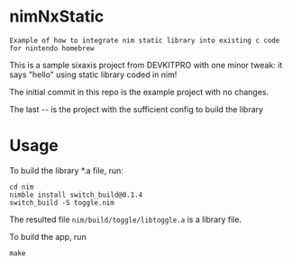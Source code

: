 nimNxStatic
===========

    Example of how to integrate nim static library into existing c code for nintendo homebrew

This is a sample sixaxis project from DEVKITPRO with one minor tweak:
it says "hello" using static library coded in nim!

The initial commit in this repo is the example project with no changes.

The last -- is the project with the sufficient config to build the library

# Usage

To build the library *.a file, run:

```shell
cd nim
nimble install switch_build@0.1.4
switch_build -S toggle.nim
```

The resulted file `nim/build/toggle/libtoggle.a` is a library file.

To build the app, run

```shell
make
```
